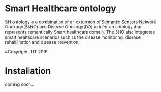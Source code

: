 # Smart Healthcare ontology 

SH ontology is a combination of an extension of Semantic Sensors Network Ontology(SSNO) and Disease Ontology(DO) to infer an ontology that represents semantically Smart healthcare domain. The SHO also integrates smart healthcare scenarios such as the disease monitoring, disease rehabilitation and disease prevention.

#Copyright 
LUT 2016

# Installation 

coming soon...
